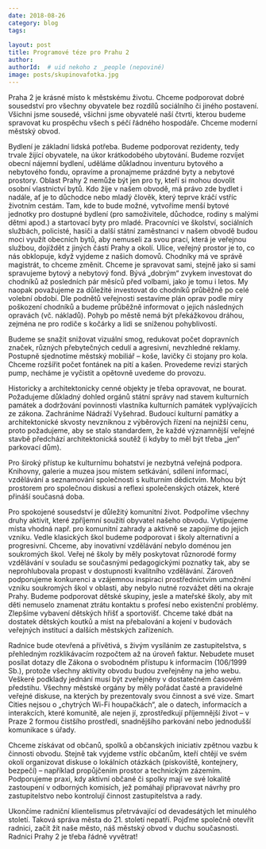 ```yaml
---
date: 2018-08-26
category: blog
tags:
    
layout: post
title: Programové téze pro Prahu 2
author:
authorId:  # uid nekoho z _people (nepoviné)
image: posts/skupinovafotka.jpg
---
```


Praha 2 je krásné místo k městskému životu. Chceme podporovat dobré sousedství pro všechny obyvatele bez rozdílů sociálního
či jiného postavení. Všichni jsme sousedé, všichni jsme obyvatelé naší čtvrti, kterou budeme spravovat ku prospěchu všech s péčí řádného hospodáře. Chceme moderní městský obvod.

Bydlení je základní lidská potřeba. Budeme podporovat rezidenty, tedy trvale žijící obyvatele, na úkor krátkodobého ubytování. Budeme rozvíjet obecní nájemní bydlení, uděláme důkladnou inventuru bytového a nebytového fondu, opravíme a pronajmeme prázdné byty a nebytové prostory. Oblast Prahy 2 nemůže být jen pro ty, kteří si mohou dovolit osobní
vlastnictví bytů. Kdo žije v našem obvodě, má právo zde bydlet i nadále, ať je to důchodce nebo mladý člověk, který teprve kráčí vstříc životním cestám. Tam, kde to bude možné, vytvoříme menší bytové jednotky pro dostupné bydlení (pro samoživitele, důchodce, rodiny s malými dětmi apod.) a startovací byty pro mladé. Pracovníci ve školství, sociálních službách, policisté, hasiči a další státní zaměstnanci v našem obvodě budou moci využít obecních bytů, aby nemuseli za svou prací, která je veřejnou službou, dojíždět z jiných částí Prahy a okolí.
Ulice, veřejný prostor je to, co nás obklopuje, když vyjdeme z našich domovů. Chodníky má ve správě magistrát, to chceme změnit. Chceme je spravovat sami, stejně jako si sami spravujeme bytový a nebytový fond. Bývá „dobrým“ zvykem investovat do chodníků až posledních pár měsíců před volbami, jako je tomu i letos. My naopak považujeme za důležité investovat do chodníků průběžně po celé volební období. Dle podnětů veřejnosti sestavíme plán oprav podle míry poškození chodníků a budeme průběžně informovat o jejich následných opravách (vč. nákladů). Pohyb po městě nemá být překážkovou dráhou, zejména ne pro rodiče s kočárky a lidi se sníženou pohyblivostí.

Budeme se snažit snižovat vizuální smog, redukovat počet dopravních značek, různých přebytečných cedulí a agresivní, nevzhledné reklamy. Postupně sjednotíme městský mobiliář – koše, lavičky či stojany pro kola. Chceme rozšířit počet fontánek na pití a kašen. Provedeme revizi
starých pump, necháme je vyčistit a opětovně uvedeme do provozu.

Historicky a architektonicky cenné objekty je třeba opravovat, ne bourat. Požadujeme důkladný dohled orgánů státní správy nad stavem kulturních památek a dodržování povinnosti vlastníka kulturních památek vyplývajících ze zákona. Zachráníme Nádraží Vyšehrad.
Budoucí kulturní památky a architektonické skvosty nevzniknou z výběrových řízení na nejnižší cenu, proto požadujeme, aby se stalo standardem, že každé významnější veřejné stavbě předchází architektonická soutěž (i kdyby to měl být třeba „jen“ parkovací dům).

Pro široký přístup ke kulturnímu bohatství je nezbytná veřejná podpora. Knihovny, galerie
a muzea jsou místem setkávání, sdílení informací, vzdělávání a seznamování společnosti s kulturním dědictvím. Mohou být prostorem pro společnou diskusi a reflexi společenských otázek, které přináší současná doba.


Pro spokojené sousedství je důležitý komunitní život. Podpoříme všechny druhy aktivit, které zpříjemní soužití obyvatel našeho obvodu. Vytipujeme místa vhodná např. pro komunitní zahrady a aktivně se zapojíme do jejich vzniku.
Vedle klasických škol budeme podporovat i školy alternativní a progresivní. Chceme, aby inovativní vzdělávání nebylo doménou
jen soukromých škol. Veřej né školy by měly poskytovat různorodé formy vzdělávání v souladu se současnými pedagogickými poznatky tak, aby se neprohlubovala propast v dostupnosti kvalitního vzdělávání. Zároveň podporujeme konkurenci a vzájemnou inspiraci prostřednictvím umožnění vzniku soukromých škol v oblasti, aby nebylo nutné rozvážet děti na okraje Prahy. Budeme podporovat dětské skupiny, jesle a mateřské školy, aby mít děti nemuselo znamenat ztrátu kontaktu s profesí nebo existenční problémy. Zlepšíme vybavení dětských hřišť a sportovišť. Chceme také dbát na dostatek dětských koutků a míst na přebalování a kojení v budovách veřejných institucí a dalších městských zařízeních.

Radnice bude otevřená a přívětivá, s živým vysíláním ze zastupitelstva, s přehledným rozklikávacím rozpočtem až na úroveň faktur. Nebudete muset posílat dotazy dle Zákona o svobodném
přístupu k informacím (106/1999 Sb.), protože všechny aktivity obvodu budou zveřejněny na jeho webu. Veškeré podklady jednání musí být zveřejněny v dostatečném časovém předstihu. Všechny městské orgány by měly pořádat časté a pravidelné veřejné diskuse, na kterých by prezentovaly svou činnost a své vize. Smart Cities nejsou o „chytrých Wi-Fi houpačkách“, ale o datech, informacích a interakcích, které komunitě, ale nejen jí, zprostředkují příjemnější život – v Praze 2 formou čistšího prostředí, snadnějšího parkování nebo jednodušší komunikace s úřady.

Chceme získávat od občanů, spolků a občanských iniciativ zpětnou vazbu k činnosti obvodu. Stejně tak vyjdeme vstříc občanům, kteří chtějí ve svém okolí organizovat diskuse o lokálních
otázkách (pískoviště, kontejnery, bezpečí) – například propůjčením prostor a technickým zázemím. Podporujeme praxi, kdy aktivní občané či spolky mají ve své lokalitě zastoupení v odborných komisích, jež pomáhají připravovat návrhy pro zastupitelstvo nebo kontrolují činnost zastupitelstva a rady.

Ukončíme radniční klientelismus přetrvávající od devadesátých let minulého století. Taková správa města do 21. století nepatří. Pojďme společně otevřít radnici, začít žít naše město, náš městský obvod v duchu současnosti. Radnici Prahy 2 je třeba řádně vyvětrat!
